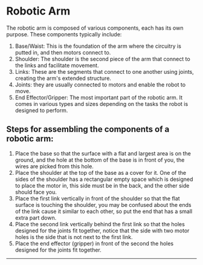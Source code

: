 # Robotic Arm
The robotic arm is composed of various components, each has its own purpose. These components typically include:
1. Base/Waist: This is the foundation of the arm where the circuitry is putted in, and then motors connect to.
2. Shoulder: The shoulder is the second piece of the arm that connect to the links and facilitate movement.
3. Links: These are the segments that connect to one another using joints, creating the arm's extended structure.
4. Joints: they are usually connected to motors and enable the robot to move.
5. End Effector/Gripper: The most important part of the robotic arm. It comes in various types and sizes depending on the tasks the robot is designed to perform.

## Steps for assembling the components of a robotic arm:
1. Place the base so that the surface with a flat and largest area is on the ground, and the hole at the bottom of the base is in front of you, the wires are picked from this hole.
2. Place the shoulder at the top of the base as a cover for it. One of the sides of the shoulder has a rectangular empty space which is designed to place the motor in, this side must be in the back, and the other side should face you.
3. Place the first link vertically in front of the shoulder so that the flat surface is touching the shoulder, you may be confused about the ends of the link cause it similar to each other, so put the end that has a small extra part down.
4. Place the second link vertically behind the first link so that the holes designed for the joints fit together, notice that the side with two motor holes is the side that is not next to the first link.
5. Place the end effector (gripper) in front of the second the holes designed for the joints fit together.

_____________________________________________________________________________________________________________________
